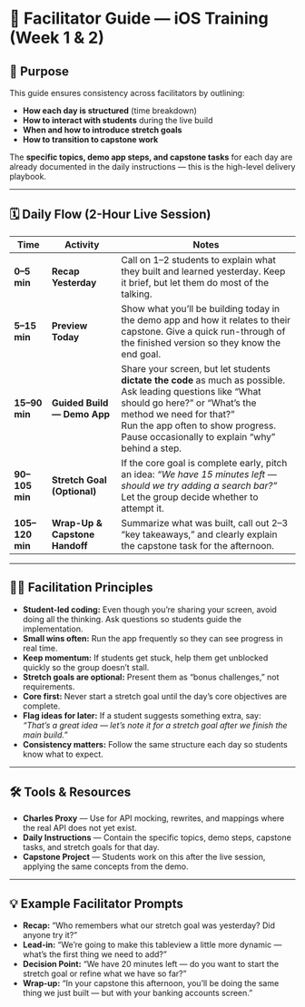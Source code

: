 # 📖 Facilitator Guide — iOS Training (Week 1 & 2)

## 🎯 Purpose
This guide ensures consistency across facilitators by outlining:
- **How each day is structured** (time breakdown)
- **How to interact with students** during the live build
- **When and how to introduce stretch goals**
- **How to transition to capstone work**

The **specific topics, demo app steps, and capstone tasks** for each day are already documented in the daily instructions — this is the high-level delivery playbook.

---

## 🗓 Daily Flow (2-Hour Live Session)

| Time | Activity | Notes |
|------|----------|-------|
| **0–5 min** | **Recap Yesterday** | Call on 1–2 students to explain what they built and learned yesterday. Keep it brief, but let them do most of the talking. |
| **5–15 min** | **Preview Today** | Show what you’ll be building today in the demo app and how it relates to their capstone. Give a quick run-through of the finished version so they know the end goal. |
| **15–90 min** | **Guided Build — Demo App** | Share your screen, but let students **dictate the code** as much as possible. Ask leading questions like “What should go here?” or “What’s the method we need for that?”<br>Run the app often to show progress.<br>Pause occasionally to explain “why” behind a step. |
| **90–105 min** | **Stretch Goal (Optional)** | If the core goal is complete early, pitch an idea: *“We have 15 minutes left — should we try adding a search bar?”* Let the group decide whether to attempt it. |
| **105–120 min** | **Wrap-Up & Capstone Handoff** | Summarize what was built, call out 2–3 “key takeaways,” and clearly explain the capstone task for the afternoon. |

---

## 👩‍🏫 Facilitation Principles

- **Student-led coding:** Even though you’re sharing your screen, avoid doing all the thinking. Ask questions so students guide the implementation.
- **Small wins often:** Run the app frequently so they can see progress in real time.
- **Keep momentum:** If students get stuck, help them get unblocked quickly so the group doesn’t stall.
- **Stretch goals are optional:** Present them as “bonus challenges,” not requirements.
- **Core first:** Never start a stretch goal until the day’s core objectives are complete.
- **Flag ideas for later:** If a student suggests something extra, say:  
  *“That’s a great idea — let’s note it for a stretch goal after we finish the main build.”*
- **Consistency matters:** Follow the same structure each day so students know what to expect.

---

## 🛠 Tools & Resources
- **Charles Proxy** — Use for API mocking, rewrites, and mappings where the real API does not yet exist.
- **Daily Instructions** — Contain the specific topics, demo steps, capstone tasks, and stretch goals for that day.
- **Capstone Project** — Students work on this after the live session, applying the same concepts from the demo.

---

## 💡 Example Facilitator Prompts
- **Recap:** “Who remembers what our stretch goal was yesterday? Did anyone try it?”
- **Lead-in:** “We’re going to make this tableview a little more dynamic — what’s the first thing we need to add?”
- **Decision Point:** “We have 20 minutes left — do you want to start the stretch goal or refine what we have so far?”
- **Wrap-up:** “In your capstone this afternoon, you’ll be doing the same thing we just built — but with your banking accounts screen.”

